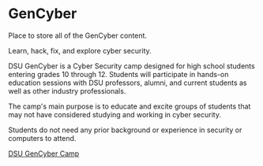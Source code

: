 # GenCyber
Place to store all of the GenCyber content.

Learn, hack, fix, and explore cyber security.

DSU GenCyber is a Cyber Security camp designed for high school students entering grades 10 through 12. Students will participate in hands-on education sessions with DSU professors, alumni, and current students as well as other industry professionals.

The camp's main purpose is to educate and excite groups of students that may not have considered studying and working in cyber security.

Students do not need any prior background or experience in security or computers to attend.

[DSU GenCyber Camp](https://gencyber.camp)